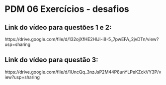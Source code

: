 <h1>PDM 06 Exercícios - desafios</h1>

## Link do vídeo para questões 1 e 2:
<p>https://drive.google.com/file/d/132ojXfHE2HlJi-i8-5_7pwEFA_2jvDTn/view?usp=sharing</p>

## Link do vídeo para questão 3:
<p>https://drive.google.com/file/d/1UncQq_3nzJsP2M44P8unYLPeKZckVY3P/view?usp=sharing</p>
